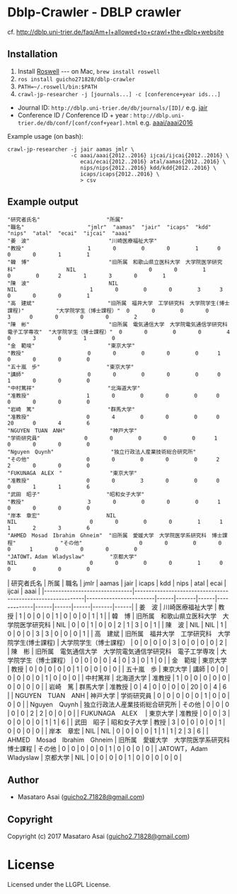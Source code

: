 
# Dblp-Crawler - DBLP crawler

cf. http://dblp.uni-trier.de/faq/Am+I+allowed+to+crawl+the+dblp+website

## Installation

1. Install [Roswell](https://github.com/roswell/roswell) --- on Mac, `brew install roswell`
2. `ros install guicho271828/dblp-crawler`
3. `PATH=~/.roswell/bin:$PATH`
4. `crawl-jp-researcher -j [journals...] -c [conference+year ids...]`

+ Journal ID: `http://dblp.uni-trier.de/db/journals/[ID]/` e.g. [jair](http://dblp.uni-trier.de/db/journals/jair/)
+ Conference ID / Conference ID + year : `http://dblp.uni-trier.de/db/conf/[conf/conf+year].html` e.g. [aaai/aaai2016](http://dblp.uni-trier.de/db/conf/aaai/aaai2016.html)

Example usage (on bash):

```
crawl-jp-researcher -j jair aamas jmlr \
                    -c aaai/aaai{2012..2016} ijcai/ijcai{2012..2016} \
                       ecai/ecai{2012..2016} atal/aamas{2012..2016} \
                       nips/nips{2012..2016} kdd/kdd{2012..2016} \
                       icaps/icaps{2012..2016} \
                       > csv
```

## Example output

```csv
"研究者氏名"                     "所属"                                                        "職名"                    "jmlr"  "aamas"  "jair"  "icaps"  "kdd"  "nips"  "atal"  "ecai"  "ijcai"  "aaai"
"姜　波"                         "川崎医療福祉大学"                                            "教授"                    1       0        0       0        1      0       0       0       1        1
"韓　博"                         "旧所属　和歌山県立医科大学　大学院医学研究科"                NIL                       0       0        1       0        0      2       1       3       0        1
"陳　波"                         NIL                                                           NIL                       1       0        0       0        3      3       0       0       0        1
"高　建斌"                       "旧所属　福井大学　工学研究科　大学院学生(博士課程)"          "大学院学生（博士課程）"  0       0        0       0        3      0       0       0       0        2
"陳　彬"                         "旧所属　電気通信大学　大学院電気通信学研究科　電子工学専攻"  "大学院学生（博士課程）"  0       0        0       0        4      0       3       0       1        0
"金　範埈"                       "東京大学"                                                    "教授"                    0       0        0       0        0      1       0       0       0        0
"五十嵐　歩"                     "東京大学"                                                    "講師"                    0       0        0       0        0      0       1       0       0        0
"中村篤祥"                       "北海道大学"                                                  "准教授"                  1       0        0       0        0      0       0       0       0        0
"岩崎　篤"                       "群馬大学"                                                    "准教授"                  0       4        0       0        0      0       20      0       4        6
"NGUYEN　TUAN　ANH"              "神戸大学"                                                    "学術研究員"              0       0        0       0        0      1       0       0       0        0
"Nguyen　Quynh"                  "独立行政法人産業技術総合研究所"                              "その他"                  0       0        0       0        0      2       2       0       0        0
"FUKUNAGA　ALEX　"               "東京大学"                                                    "准教授"                  0       0        3       0        0      0       0       1       1        6
"武田　昭子"                     "昭和女子大学"                                                "教授"                    3       0        0       0        0      1       0       0       0        0
"岸本　章宏"                     NIL                                                           NIL                       0       0        0       0        1      1       1       2       3        6
"AHMED　Mosad　Ibrahim　Ghneim"  "旧所属　愛媛大学　大学院医学系研究科　博士課程"              "その他"                  0       0        0       0        0      1       0       0       0        0
"JATOWT，Adam　Wladyslaw"        "京都大学"                                                    NIL                       0       0        0       0        1      0       0       0       0        0
```

| 研究者氏名                    | 所属                                                       | 職名                   | jmlr | aamas | jair | icaps | kdd | nips | atal | ecai | ijcai | aaai |
|-------------------------------|------------------------------------------------------------|------------------------|------|-------|------|-------------|------|------|------|-------|------|
| 姜　波                        | 川崎医療福祉大学                                           | 教授                   |    1 |     0 |    0 |     0 |   1 |    0 |    0 |    0 |     1 |    1 |
| 韓　博                        | 旧所属　和歌山県立医科大学　大学院医学研究科               | NIL                    |    0 |     0 |    1 |     0 |   0 |    2 |    1 |    3 |     0 |    1 |
| 陳　波                        | NIL                                                        | NIL                    |    1 |     0 |    0 |     0 |   3 |    3 |    0 |    0 |     0 |    1 |
| 高　建斌                      | 旧所属　福井大学　工学研究科　大学院学生(博士課程)         | 大学院学生（博士課程） |    0 |     0 |    0 |     0 |   3 |    0 |    0 |    0 |     0 |    2 |
| 陳　彬                        | 旧所属　電気通信大学　大学院電気通信学研究科　電子工学専攻 | 大学院学生（博士課程） |    0 |     0 |    0 |     0 |   4 |    0 |    3 |    0 |     1 |    0 |
| 金　範埈                      | 東京大学                                                   | 教授                   |    0 |     0 |    0 |     0 |   0 |    1 |    0 |    0 |     0 |    0 |
| 五十嵐　歩                    | 東京大学                                                   | 講師                   |    0 |     0 |    0 |     0 |   0 |    0 |    1 |    0 |     0 |    0 |
| 中村篤祥                      | 北海道大学                                                 | 准教授                 |    1 |     0 |    0 |     0 |   0 |    0 |    0 |    0 |     0 |    0 |
| 岩崎　篤                      | 群馬大学                                                   | 准教授                 |    0 |     4 |    0 |     0 |   0 |    0 |   20 |    0 |     4 |    6 |
| NGUYEN　TUAN　ANH             | 神戸大学                                                   | 学術研究員             |    0 |     0 |    0 |     0 |   0 |    1 |    0 |    0 |     0 |    0 |
| Nguyen　Quynh                 | 独立行政法人産業技術総合研究所                             | その他                 |    0 |     0 |    0 |     0 |   0 |    2 |    2 |    0 |     0 |    0 |
| FUKUNAGA　ALEX　              | 東京大学                                                   | 准教授                 |    0 |     0 |    3 |     0 |   0 |    0 |    0 |    1 |     1 |    6 |
| 武田　昭子                    | 昭和女子大学                                               | 教授                   |    3 |     0 |    0 |     0 |   0 |    1 |    0 |    0 |     0 |    0 |
| 岸本　章宏                    | NIL                                                        | NIL                    |    0 |     0 |    0 |     0 |   1 |    1 |    1 |    2 |     3 |    6 |
| AHMED　Mosad　Ibrahim　Ghneim | 旧所属　愛媛大学　大学院医学系研究科　博士課程             | その他                 |    0 |     0 |    0 |     0 |   0 |    1 |    0 |    0 |     0 |    0 |
| JATOWT，Adam　Wladyslaw       | 京都大学                                                   | NIL                    |    0 |     0 |    0 |     0 |   1 |    0 |    0 |    0 |     0 |    0 |


## Author

* Masataro Asai (guicho2.71828@gmail.com)

## Copyright

Copyright (c) 2017 Masataro Asai (guicho2.71828@gmail.com)

# License

Licensed under the LLGPL License.


